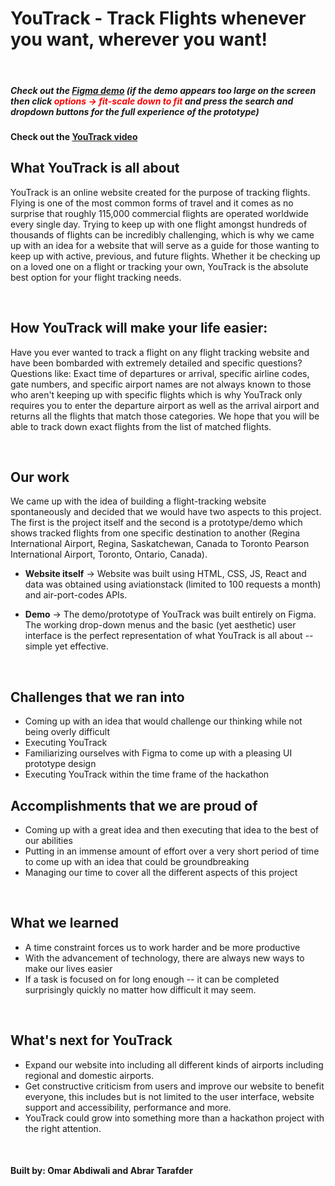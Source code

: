# YouTrack - Track Flights whenever you want, wherever you want!

<br>

##### Check out the <a href="https://www.figma.com/proto/fH3WbytL5GgfbafKiKVi0N/YouTrack?node-id=13%3A182&scaling=contain&page-id=0%3A1&starting-point-node-id=13%3A182" target="_blank">Figma demo</a> (if the demo appears too large on the screen then click <span style="color:red">**options -> fit-scale down to fit**</span> and press the search and dropdown buttons for the full experience of the prototype)

#### Check out the <a href="https://www.youtube.com/watch?v=wtQyaDmGpHk" target="_blank">YouTrack video</a>


## What YouTrack is all about

YouTrack is an online website created for the purpose of tracking flights. Flying is one of the most common forms of travel and it comes as no surprise that roughly 115,000 commercial flights are operated worldwide every single day. Trying to keep up with one flight amongst hundreds of thousands of flights can be incredibly challenging, which is why we came up with an idea for a website that will serve as a guide for those wanting to keep up with active, previous, and future flights. Whether it be checking up on a loved one on a flight or tracking your own, YouTrack is the absolute best option for your flight tracking needs. 


<br>

## How YouTrack will make your life easier:
Have you ever wanted to track a flight on any flight tracking website and have been bombarded with extremely detailed and specific questions? Questions like: Exact time of departures or arrival, specific airline codes, gate numbers, and specific airport names are not always known to those who aren't keeping up with specific flights which is why YouTrack only requires you to enter the departure airport as well as the arrival airport and returns all the flights that match those categories. We hope that you will be able to track down exact flights from the list of matched flights. 
 

<br>

## Our work

We came up with the idea of building a flight-tracking website spontaneously and decided that we would have two aspects to this project. The first is the project itself and the second is a prototype/demo which shows tracked flights from one specific destination to another (Regina International Airport, Regina, Saskatchewan, Canada to Toronto Pearson International Airport, Toronto, Ontario, Canada). 

* **Website itself** -> Website was built using HTML, CSS, JS, React and data was obtained using aviationstack (limited to 100 requests a month) and air-port-codes APIs.

* **Demo** -> The demo/prototype of YouTrack was built entirely on Figma. The working drop-down menus and the basic (yet aesthetic) user interface is the perfect representation of what YouTrack is all about -- simple yet effective.

<br>

## Challenges that we ran into
* Coming up with an idea that would challenge our thinking while not being overly difficult
* Executing YouTrack
* Familiarizing ourselves with Figma to come up with a pleasing UI prototype design
* Executing YouTrack within the time frame of the hackathon

## Accomplishments that we are proud of 

* Coming up with a great idea and then executing that idea to the best of our abilities
* Putting in an immense amount of effort over a very short period of time to come up with an idea that could be groundbreaking
* Managing our time to cover all the different aspects of this project


<br>

## What we learned 

* A time constraint forces us to work harder and be more productive
* With the advancement of technology, there are always new ways to make our lives easier
* If a task is focused on for long enough -- it can be completed surprisingly quickly no matter how difficult it may seem. 

<br>

## What's next for YouTrack

* Expand our website into including all different kinds of airports including regional and domestic airports. 
* Get constructive criticism from users and improve our website to benefit everyone, this includes but is not limited to the user interface, website support and accessibility, performance and more.
* YouTrack could grow into something more than a hackathon project with the right attention. 


<br>

#### Built by: Omar Abdiwali and Abrar Tarafder

